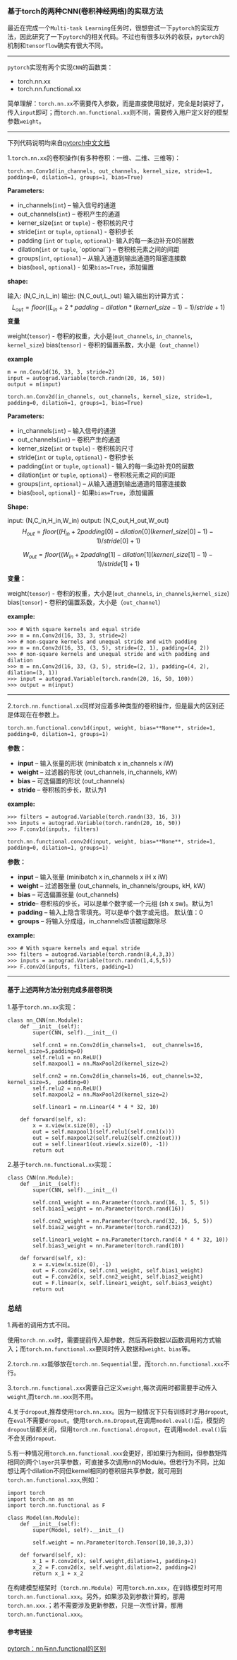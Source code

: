 





### 基于torch的两种CNN(卷积神经网络)的实现方法

最近在完成一个`Multi-task Learning`任务时，很想尝试一下`pytorch`的实现方法，因此研究了一下`pytorch`的相关代码。不过也有很多以外的收获，`pytorch`的机制和`tensorflow`确实有很大不同。

------

`pytorch`实现有两个实现`CNN`的函数类：

- torch.nn.xx
- torch.nn.functional.xx

简单理解：`torch.nn.xx`不需要传入参数，而是直接使用就好，完全是封装好了，传入`input`即可；而`torch.nn.functional.xx`则不同，需要传入用户定义好的模型参数`weight`。

------

下列代码说明均来自[pytorch中文文档](<https://pytorch-cn.readthedocs.io/zh/latest/>)

1.`torch.nn.xx`的卷积操作(有多种卷积：一维、二维、三维等)：

<!--一维卷积操作-->

`torch.nn.Conv1d(in_channels, out_channels, kernel_size, stride=1, padding=0, dilation=1, groups=1, bias=True)`

**Parameters:**

- in_channels(`int`) – 输入信号的通道
- out_channels(`int`) – 卷积产生的通道
- kerner_size(`int` or `tuple`) - 卷积核的尺寸
- stride(`int` or `tuple`, `optional`) - 卷积步长
- padding (`int` or `tuple`, `optional`)- 输入的每一条边补充0的层数
- dilation(`int` or `tuple`, `optional``) – 卷积核元素之间的间距
- groups(`int`, `optional`) – 从输入通道到输出通道的阻塞连接数
- bias(`bool`, `optional`) - 如果`bias=True`，添加偏置

**shape:**

输入: (N,C_in,L_in) 
输出: (N,C_out,L_out) 
输入输出的计算方式： 
$$
L_{out}=floor((L_{in}+2*padding-dilation*(kernerl\_size-1)-1)/stride+1)
$$
**变量**

weight(`tensor`) - 卷积的权重，大小是(`out_channels`, `in_channels`, `kernel_size`) 
bias(`tensor`) - 卷积的偏置系数，大小是（`out_channel`）

**example**

```python3
m = nn.Conv1d(16, 33, 3, stride=2)
input = autograd.Variable(torch.randn(20, 16, 50))
output = m(input)
```

<!--二维卷积操作-->

`torch.nn.Conv2d(in_channels, out_channels, kernel_size, stride=1, padding=0, dilation=1, groups=1, bias=True)`

**Parameters:**

- in_channels(`int`) – 输入信号的通道
- out_channels(`int`) – 卷积产生的通道
- kerner_size(`int` or `tuple`) - 卷积核的尺寸
- stride(`int` or `tuple`, `optional`) - 卷积步长
- padding(`int` or `tuple`, `optional`) - 输入的每一条边补充0的层数
- dilation(`int` or `tuple`, `optional`) – 卷积核元素之间的间距
- groups(`int`, `optional`) – 从输入通道到输出通道的阻塞连接数
- bias(`bool`, `optional`) - 如果`bias=True`，添加偏置

**Shape:**

input: (N,C_in,H_in,W_in) 
output: (N,C_out,H_out,W_out)
$$
H_{out}=floor((H_{in}+2padding[0]-dilation[0](kernerl\_size[0]-1)-1)/stride[0]+1)
$$

$$
W_{out}=floor((W_{in}+2padding[1]-dilation[1](kernerl\_size[1]-1)-1)/stride[1]+1)
$$

**变量：**

weight(`tensor`) - 卷积的权重，大小是(`out_channels`, `in_channels`,`kernel_size`)
bias(`tensor`) - 卷积的偏置系数，大小是（`out_channel`）

**example:**

```python3
>>> # With square kernels and equal stride
>>> m = nn.Conv2d(16, 33, 3, stride=2)
>>> # non-square kernels and unequal stride and with padding
>>> m = nn.Conv2d(16, 33, (3, 5), stride=(2, 1), padding=(4, 2))
>>> # non-square kernels and unequal stride and with padding and dilation
>>> m = nn.Conv2d(16, 33, (3, 5), stride=(2, 1), padding=(4, 2), dilation=(3, 1))
>>> input = autograd.Variable(torch.randn(20, 16, 50, 100))
>>> output = m(input)
```

------

2.`torch.nn.functional.xx`同样对应着多种类型的卷积操作，但是最大的区别还是体现在在参数上。

<!--一维卷积-->

`torch.nn.functional.conv1d(input, weight, bias=**None**, stride=1, padding=0, dilation=1, groups=1)`

**参数：**

- **input** – 输入张量的形状 (minibatch x in_channels x iW) 
- **weight** – 过滤器的形状 (out_channels, in_channels, kW) 
- **bias** – 可选偏置的形状 (out_channels) 
- **stride** – 卷积核的步长，默认为1

**example:**

```python3
>>> filters = autograd.Variable(torch.randn(33, 16, 3))
>>> inputs = autograd.Variable(torch.randn(20, 16, 50))
>>> F.conv1d(inputs, filters)
```

<!--二维卷积-->

`torch.nn.functional.conv2d(input, weight, bias=**None**, stride=1, padding=0, dilation=1, groups=1)`

**参数：**

- **input** – 输入张量 (minibatch x in_channels x iH x iW) 
- **weight** – 过滤器张量 (out_channels, in_channels/groups, kH, kW) 
- **bias** – 可选偏置张量 (out_channels) 
- **stride**– 卷积核的步长，可以是单个数字或一个元组 (sh x sw)。默认为1 
- **padding** – 输入上隐含零填充。可以是单个数字或元组。 默认值：0 
- **groups** – 将输入分成组，in_channels应该被组数除尽

**example:**

```python3
>>> # With square kernels and equal stride
>>> filters = autograd.Variable(torch.randn(8,4,3,3))
>>> inputs = autograd.Variable(torch.randn(1,4,5,5))
>>> F.conv2d(inputs, filters, padding=1)
```



------

#### 基于上述两种方法分别完成多层卷积类

1.基于`torch.nn.xx`实现：

```python3
class nn_CNN(nn.Module):
    def __init__(self):
        super(CNN, self).__init__()
        
        self.cnn1 = nn.Conv2d(in_channels=1,  out_channels=16, kernel_size=5,padding=0)
        self.relu1 = nn.ReLU()
        self.maxpool1 = nn.MaxPool2d(kernel_size=2)
        
        self.cnn2 = nn.Conv2d(in_channels=16, out_channels=32, kernel_size=5,  padding=0)
        self.relu2 = nn.ReLU()
        self.maxpool2 = nn.MaxPool2d(kernel_size=2)
        
        self.linear1 = nn.Linear(4 * 4 * 32, 10)
        
    def forward(self, x):
        x = x.view(x.size(0), -1)
        out = self.maxpool1(self.relu1(self.cnn1(x)))
        out = self.maxpool2(self.relu2(self.cnn2(out)))
        out = self.linear1(out.view(x.size(0), -1))
        return out
```

2.基于`torch.nn.functional.xx`实现：

```python3
class CNN(nn.Module):
    def __init__(self):
        super(CNN, self).__init__()
        
        self.cnn1_weight = nn.Parameter(torch.rand(16, 1, 5, 5))
        self.bias1_weight = nn.Parameter(torch.rand(16))
        
        self.cnn2_weight = nn.Parameter(torch.rand(32, 16, 5, 5))
        self.bias2_weight = nn.Parameter(torch.rand(32))
        
        self.linear1_weight = nn.Parameter(torch.rand(4 * 4 * 32, 10))
        self.bias3_weight = nn.Parameter(torch.rand(10))
        
    def forward(self, x):
        x = x.view(x.size(0), -1)
        out = F.conv2d(x, self.cnn1_weight, self.bias1_weight)
        out = F.conv2d(x, self.cnn2_weight, self.bias2_weight)
        out = F.linear(x, self.linear1_weight, self.bias3_weight)
        return out
```

### 总结

1.两者的调用方式不同。

使用`torch.nn.xx`时，需要提前传入超参数，然后再将数据以函数调用的方式输入；而`torch.nn.functional.xx`要同时传入数据和`weight、bias`等。

2.`torch.nn.xx`能够放在`torch.nn.Sequential`里，而`torch.nn.functional.xxx`不行。

3.`torch.nn.functional.xxx`需要自己定义`weight`,每次调用时都需要手动传入`weight`,而`torch.nn.xxx`则不用。

4.关于`dropout`,推荐使用`torch.nn.xxx`。因为一般情况下只有训练时才用`dropout`,在`eval`不需要`dropout`。使用`torch.nn.Dropout`,在调用`model.eval()`后，模型的`dropout`层都关闭，但用`torch.nn.functional.dropout`，在调用`model.eval()`后不会关闭`dropout`.

5.有一种情况用`torch.nn.functional.xxx`会更好，即如果行为相同，但参数矩阵相同的两个`layer`共享参数，可直接多次调用nn的Module。但若行为不同，比如想让两个dilation不同但kernel相同的卷积层共享参数，就可用到`torch.nn.functional.xxx`,例如：

```python3
import torch
import torch.nn as nn
import torch.nn.functional as F

class Model(nn.Module):
    def __init__(self):
        super(Model, self).__init__()

        self.weight = nn.Parameter(torch.Tensor(10,10,3,3))
    
    def forward(self, x):
        x_1 = F.conv2d(x, self.weight,dilation=1, padding=1)
        x_2 = F.conv2d(x, self.weight,dilation=2, padding=2)
        return x_1 + x_2
```

在构建模型框架时（`torch.nn.Module`）可用`torch.nn.xxx`，在训练模型时可用`torch.nn.functional.xxx`。另外，如果涉及到参数计算的，那用`torch.nn.xxx`.；若不需要涉及更新参数，只是一次性计算，那用`torch.nn.functional.xxx`。

#### 参考链接

[pytorch：nn与nn.functional的区别](<https://www.jianshu.com/p/7bb495573cb9>)